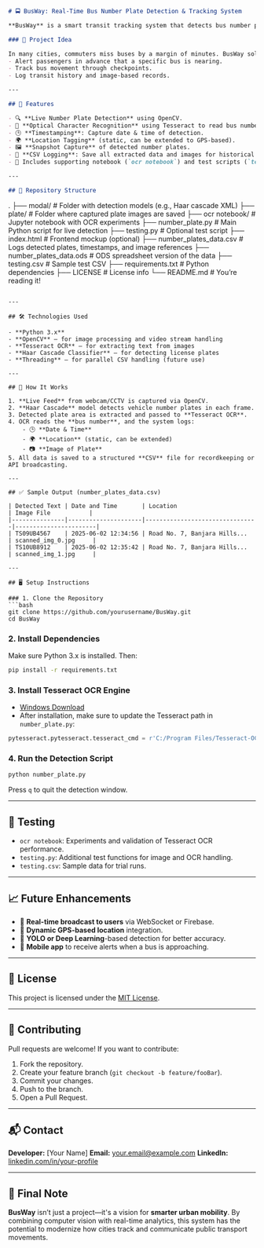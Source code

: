 

```markdown
# 🚍 BusWay: Real-Time Bus Number Plate Detection & Tracking System

**BusWay** is a smart transit tracking system that detects bus number plates from live CCTV footage using computer vision and OCR. It extracts real-time information including the **bus number**, **timestamp**, and **location**, and stores this data—along with a snapshot—for potential real-time broadcast to users waiting at subsequent bus stops.

### 📌 Project Idea

In many cities, commuters miss buses by a margin of minutes. BusWay solves this problem by utilizing CCTV cameras and OCR to detect buses as they pass a checkpoint, instantly extracting key info that can be used to:
- Alert passengers in advance that a specific bus is nearing.
- Track bus movement through checkpoints.
- Log transit history and image-based records.

---

## 🚀 Features

- 🔍 **Live Number Plate Detection** using OpenCV.
- 🧠 **Optical Character Recognition** using Tesseract to read bus numbers.
- 🕒 **Timestamping**: Capture date & time of detection.
- 🌍 **Location Tagging** (static, can be extended to GPS-based).
- 🖼️ **Snapshot Capture** of detected number plates.
- 📁 **CSV Logging**: Save all extracted data and images for historical reference.
- 🧪 Includes supporting notebook (`ocr notebook`) and test scripts (`testing.py`).

---

## 📂 Repository Structure

```

.
├── modal/                      # Folder with detection models (e.g., Haar cascade XML)
├── plate/                      # Folder where captured plate images are saved
├── ocr notebook/               # Jupyter notebook with OCR experiments
├── number\_plate.py            # Main Python script for live detection
├── testing.py                 # Optional test script
├── index.html                 # Frontend mockup (optional)
├── number\_plates\_data.csv     # Logs detected plates, timestamps, and image references
├── number\_plates\_data.ods     # ODS spreadsheet version of the data
├── testing.csv                # Sample test CSV
├── requirements.txt           # Python dependencies
├── LICENSE                    # License info
└── README.md                  # You’re reading it!

````

---

## 🛠️ Technologies Used

- **Python 3.x**
- **OpenCV** – for image processing and video stream handling
- **Tesseract OCR** – for extracting text from images
- **Haar Cascade Classifier** – for detecting license plates
- **Threading** – for parallel CSV handling (future use)

---

## 🔧 How It Works

1. **Live Feed** from webcam/CCTV is captured via OpenCV.
2. **Haar Cascade** model detects vehicle number plates in each frame.
3. Detected plate area is extracted and passed to **Tesseract OCR**.
4. OCR reads the **bus number**, and the system logs:
    - 🕒 **Date & Time**
    - 🌍 **Location** (static, can be extended)
    - 📷 **Image of Plate**
5. All data is saved to a structured **CSV** file for recordkeeping or API broadcasting.

---

## ✅ Sample Output (number_plates_data.csv)

| Detected Text | Date and Time       | Location                       | Image File           |
|---------------|---------------------|--------------------------------|-----------------------|
| TS09UB4567    | 2025-06-02 12:34:56 | Road No. 7, Banjara Hills...   | scanned_img_0.jpg     |
| TS10UB8912    | 2025-06-02 12:35:42 | Road No. 7, Banjara Hills...   | scanned_img_1.jpg     |

---

## 🖥️ Setup Instructions

### 1. Clone the Repository
```bash
git clone https://github.com/yourusername/BusWay.git
cd BusWay
````

### 2. Install Dependencies

Make sure Python 3.x is installed. Then:

```bash
pip install -r requirements.txt
```

### 3. Install Tesseract OCR Engine

* [Windows Download](https://github.com/tesseract-ocr/tesseract)
* After installation, make sure to update the Tesseract path in `number_plate.py`:

```python
pytesseract.pytesseract.tesseract_cmd = r'C:/Program Files/Tesseract-OCR/tesseract.exe'
```

### 4. Run the Detection Script

```bash
python number_plate.py
```

Press `q` to quit the detection window.

---

## 🧪 Testing

* `ocr notebook`: Experiments and validation of Tesseract OCR performance.
* `testing.py`: Additional test functions for image and OCR handling.
* `testing.csv`: Sample data for trial runs.

---

## 📈 Future Enhancements

* 📡 **Real-time broadcast to users** via WebSocket or Firebase.
* 📍 **Dynamic GPS-based location** integration.
* 🤖 **YOLO or Deep Learning**-based detection for better accuracy.
* 📲 **Mobile app** to receive alerts when a bus is approaching.

---

## 📜 License

This project is licensed under the [MIT License](LICENSE).

---

## 🙌 Contributing

Pull requests are welcome! If you want to contribute:

1. Fork the repository.
2. Create your feature branch (`git checkout -b feature/fooBar`).
3. Commit your changes.
4. Push to the branch.
5. Open a Pull Request.

---

## 📬 Contact

**Developer:** \[Your Name]
**Email:** [your.email@example.com](yasirhussain0027@gmail.com)
**LinkedIn:** [linkedin.com/in/your-profile](https://linkedin.com/yasirhussain027)

---

## 📣 Final Note

**BusWay** isn’t just a project—it's a vision for **smarter urban mobility**. By combining computer vision with real-time analytics, this system has the potential to modernize how cities track and communicate public transport movements.

```

